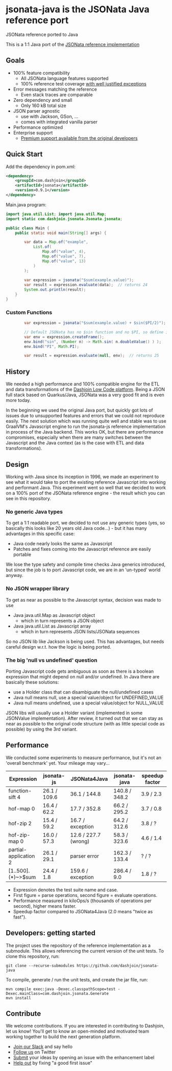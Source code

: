 # jsonata-java is the JSONata Java reference port
JSONata reference ported to Java

This is a 1:1 Java port of the [JSONata reference implementation](https://github.com/jsonata-js/jsonata)

## Goals
* 100% feature compatibility
    - All JSONata language features supported
    - 100% reference test coverage [with well justified exceptions](https://github.com/dashjoin/jsonata-java/blob/main/test/test-overrides.json)
* Error messages matching the reference
    - Even stack traces are comparable
* Zero dependency and small
    - Only 160 kB total size
* JSON parser agnostic
    - use with Jackson, GSon, ...
    - comes with integrated vanilla parser
* Performance optimized
* Enterprise support
    - [Premium support available from the original developers](https://dashjoin.com)

## Quick Start

Add the dependency in pom.xml:
```xml
<dependency>
    <groupId>com.dashjoin</groupId>
    <artifactId>jsonata</artifactId>
    <version>0.9.1</version>
</dependency>
```

Main.java program:
```Java
import java.util.List; import java.util.Map;
import static com.dashjoin.jsonata.Jsonata.jsonata;

public class Main {
    public static void main(String[] args) {

        var data = Map.of("example",
            List.of(
                Map.of("value", 4),
                Map.of("value", 7),
                Map.of("value", 13)
            )
        );
        
        var expression = jsonata("$sum(example.value)");
        var result = expression.evaluate(data);  // returns 24
        System.out.println(result);
    }
}
```

### Custom Functions

```Java
        var expression = jsonata("$sum(example.value) + $sin($PI/2)");

        // Default JSONata has no $sin function and no $PI, so define it
        var env = expression.createFrame();
        env.bind("sin", (Number n) -> Math.sin( n.doubleValue() ) );
        env.bind("PI", Math.PI);

        var result = expression.evaluate(null, env);  // returns 25
```

## History
We needed a high performance and 100% compatible engine for the ETL and data transformations of the [Dashjoin Low Code platform](https://github.com/dashjoin/platform). Being a JSON full stack based on Quarkus/Java, JSONata was a very good fit and is even more today.

In the beginning we used the original Java port, but quickly got lots of issues due to unsupported features and errors that we could not reproduce easily.
The next solution which was running quite well and stable was to use GraalVM's Javascript engine to run the jsonata-js reference implementation in process of the Java backend. This works OK, but there are performance compromises, especially when there are many switches between the Javascript and the Java context (as is the case with ETL and data transformations).

## Design
Working with Java since its inception in 1996, we made an experiment to see what it would take to port the existing reference Javascript into working and performant Java. This experiment went so well that we decided to work on a 100% port of the JSONata reference engine - the result which you can see in this repository.

### No generic Java types
To get a 1:1 readable port, we decided to not use any generic types (yes, so basically this looks like 20 years old Java code...) -
but it has many advantages in this specific case:
* Java code nearly looks the same as Javascript
* Patches and fixes coming into the Javascript reference are easily portable

We lose the type safety and compile time checks Java generics introduced, but since the job is to port Javascript code, we are in an 'un-typed' world anyway.

### No JSON wrapper library
To get as near as possible to the Javascript syntax, decision was made to use
* Java java.util.Map as Javascript object
    - which in turn represents a JSON object
* Java java.util.List as Javascript array
    - which in turn represents JSON lists/JSONata sequences

So no JSON lib like Jackson is being used. This has advantages, but needs careful design w.r.t. how the logic is being ported.
### The big 'null vs undefined' question
Porting Javascript code gets ambiguous as soon as there is a boolean expression that might depend on null and/or undefined.
In Java there are basically these solutions:
* use a Holder class that can disambiguate the null/undefined cases
* Java null means null, use a special value/object for UNDEFINED_VALUE
* Java null means undefined, use a special value/object for NULL_VALUE

JSON libs will usually use a Holder variant (implemented in some JSONValue implementation).
After review, it turned out that we can stay as near as possible to the original code structure (with as little special code as possible) by using the 3rd variant.

## Performance
We conducted some experiments to measure performance, but it's not an 'overall benchmark' yet. Your mileage may vary...

|Expression| jsonata-js | JSONata4Java | jsonata-java | speedup factor |
|----------|------------|--------------|---|---|
| function-sift 4 | 26.1 / 109.6 | 36.1 / 144.8 | 140.8 / 348.2 | 3.9 / 2.3 |
| hof-map 0 | 16.4 / 62.2 | 17.7 / 352.8 | 66.2 / 295.2 | 3.7 / 0.8 |
| hof-zip 2 | 15.4 / 59.2 | 16.7 / exception | 64.2 / 312.6 | 3.8 / ? |
| hof-zip-map 0 | 16.0 / 57.3 | 12.6 / 227.7 (wrong) | 58.3 / 323.6 | 4.6 / 1.4 |
| partial-application 2 | 26.1 / 29.1 | parser error | 162.3 / 133.4 | ? / ? |
| [1..500].($*$)~>$sum | 24.4 / 1.8 | 159.6 / exception | 286.4 / 9.0 | 1.8 / ? |

- Expression denotes the test suite name and case.
- First figure = parse operations, second figure = evaluate operations.
- Performance measured in kiloOps/s (thousands of operations per second), higher means faster.
- Speedup factor compared to JSONata4Java (2.0 means "twice as fast").

## Developers: getting started

The project uses the repository of the reference implementation as a submodule.
This allows referencing the current version of the unit tests.
To clone this repository, run:

```
git clone --recurse-submodules https://github.com/dashjoin/jsonata-java
```

To compile, generate / run the unit tests, and create the jar file, run:

```
mvn compile exec:java -Dexec.classpathScope=test -Dexec.mainClass=com.dashjoin.jsonata.Generate
mvn install
```

## Contribute

We welcome contributions. If you are interested in contributing to Dashjoin, let us know!
You'll get to know an open-minded and motivated team working together to build the next generation platform.

* [Join our Slack](https://join.slack.com/t/dashjoin/shared_invite/zt-1274qbzq9-mwxBq4WwSTJsITjrvYV4pA) and say hello
* [Follow us](https://twitter.com/dashjoin) on Twitter
* [Submit](https://github.com/dashjoin/jsonata-java/issues) your ideas by opening an issue with the enhancement label
* [Help out](https://github.com/dashjoin/jsonata-java/issues?q=is%3Aissue+is%3Aopen+label%3A%22good+first+issue%22) by fixing "a good first issue"
